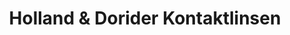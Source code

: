 ---
title: "Holland & Dorider Kontaktlinsen"
url: /hamburg/holland-und-dorider-kontaktlinsen/
shop: Optiker
---